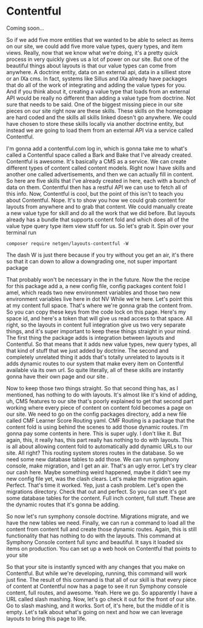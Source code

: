 # Contentful

Coming soon...

So if we add five more entities that we wanted to be able to select as items on our
site, we could add five more value types, query types, and item views. Really, now
that we know what we're doing, it's a pretty quick process in very quickly gives us a
lot of power on our site. But one of the beautiful things about layouts is that our
value types can come from anywhere. A doctrine entity, data on an external api, data
in a silliest store or an IXa cms. In fact, systems like Sillus and IXa already have
packages that do all of the work of integrating and adding the value types for you.
And if you think about it, creating a value type that loads from an external API
would be really no different than adding a value type from doctrine. Not sure that
needs to be said. One of the biggest missing piece in our site pieces on our site
right now are these skills. These skills on the homepage are hard coded and the
skills all skills linked doesn't go anywhere. We could have chosen to store these
skills locally via another doctrine entity, but instead we are going to load them
from an external API via a service called Contentful.

I'm gonna add a contentful.com log in, which is gonna take me to what's called a
Contentful space called a Bark and Bake that I've already created. Contentful is
awesome. It's basically a CMS as a service. We can create different types of content
called content models. Right now I have skills and another one called advertisements,
and then we can actually fill in content. So here are five skills that I've already
created in here, each with a bunch of data on them. Contentful then has a restful API
we can use to fetch all of this info. Now, Contentful is cool, but the point of this
isn't to teach you about Contentful. Nope. It's to show you how we could grab content
for layouts from anywhere and to grab that content. We could manually create a new
value type for skill and do all the work that we did before. But layouts already has
a bundle that supports content fold and which does all of the value type query type
item view stuff for us. So let's grab it. Spin over your terminal run

```terminal
composer require netgen/layouts-contentful -W
```

 The dash W is just there because
if you try without you get an air, it's there so that it can down to allow a
downgrading one, not super important package

That probably won't be necessary in the in the future. Now the the recipe for this
package add a, a new config file, config packages content fold I amel, which reads
two new environment variables and those two new environment variables live here in
dot NV While we're here. Let's point this at my content full space. That's where
we're gonna grab the content from. So you can copy these keys from the code lock on
this page. Here's my space id, and here's a token that will give us read access to
that space. All right, so the layouts in content full integration give us two very
separate things, and it's super important to keep these things straight in your mind.
The first thing the package adds is integration between layouts and Contentful. So
that means that it adds new value types, new query types, all that kind of stuff that
we just added by doctrine. The second and completely unrelated thing it adds that's
totally unrelated to layouts is it adds dynamic routes to our system that make every
item on Contentful available via its own url. So quite literally, all of these skills
are instantly gonna have their own page and our site <affirmative>.

Now to keep those two things straight. So that second thing has, as I mentioned, has
nothing to do with layouts. It's almost like it's kind of adding, uh, CMS features to
our site that's poorly explained to get that second part working where every piece of
content on content fold becomes a page on our site. We need to go on the config
packages directory, add a new file called CMF Learner Score Routing yaml. CMF Routing
is a package that the content fold is using behind the scenes to add those dynamic
routes. I'm gonna pay some contents in here. This is super ugly. I don't like it. But
again, this, it really has, this part really has nothing to do with layouts. This is
all about allowing content fold to automatically add dynamic URLs to our site. All
right? This routing system stores routes in the database. So we need some new
database tables to add those. We can run symphony console, make migration, and I get
an air. That's an ugly error. Let's try clear our cash here. Maybe something weird
happened, maybe it didn't see my new config file yet, was the clash clears. Let's
make the migration again. Perfect. That's time it worked. Yep, just a cash problem.
Let's open the migrations directory. Check that out and perfect. So you can see it's
got some database tables for the content. Full inch content, full stuff. These are
the dynamic routes that it's gonna be adding.

So now let's run symphony console doctrine. Migrations migrate, and we have the new
tables we need. Finally, we can run a command to load all the content from content
full and create those dynamic routes. Again, this is still functionality that has
nothing to do with the layouts. This command at Symphony Console content full sync
and beautiful. It says it loaded six items on production. You can set up a web hook
on Contentful that points to your site

So that your site is instantly synced with any changes that you make on Contentful.
But while we're developing, running, this command will work just fine. The result of
this command is that all of our skill is that every piece of content at Contentful
now has a page to see it run Symphony console content, full routes, and awesome.
Yeah. Here we go. So apparently I have a URL called slash mashing. Now, let's go
check it out for the front of our site. Go to slash mashing, and it works. Sort of,
it's here, but the middle of it is empty. Let's talk about what's going on next and
how we can leverage layouts to bring this page to life.

